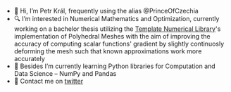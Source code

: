 - 👋 Hi, I’m Petr Král, frequently using the alias @PrinceOfCzechia
- :mag: I’m interested in Numerical Mathematics and Optimization, currently working on a bachelor thesis utilizing the [Template Numerical Library](https://tnl-project.org)'s implementation of Polyhedral Meshes with the aim of improving the accuracy of computing scalar functions' gradient by slightly continuosly deforming the mesh such that known approximations work more accurately
- :book: Besides I’m currently learning Python libraries for Computation and Data Science – NumPy and Pandas
- :envelope_with_arrow: Contact me on [twitter](https://twitter.com/PrinceOfCzechia)

<!---
PrinceOfCzechia/PrinceOfCzechia is a ✨ special ✨ repository because its `README.md` (this file) appears on your GitHub profile.
You can click the Preview link to take a look at your changes.
--->
